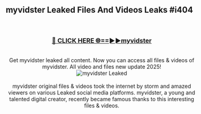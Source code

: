 ## myvidster Leaked Files And Videos Leaks #i404
<br>
<div align="center">
<h3><a href="https://watchclip.my.id/myvidster" rel="nofollow">🔴 CLICK HERE 🌐==►►myvidster</a></h3>
<br>
Get myvidster leaked all content. Now you can access all files & videos of myvidster. All video and files new update 2025!
<br>
<a href="https://watchclip.my.id/myvidster" rel="nofollow" data-target="animated-image.originalLink"><img src="https://i.ibb.co.com/WyWwxjT/player-gif2.gif" alt="myvidster Leaked" style="max-width: 100%; display: inline-block;" data-target="animated-image.originalImage"></a>
<br><br>
myvidster original files & videos took the internet by storm and amazed viewers on various Leaked social media platforms. myvidster, a young and talented digital creator, recently became famous thanks to this interesting files & videos.
</div>
<br>